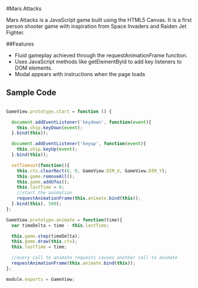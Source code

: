 #Mars Attacks

Mars Attacks is a JavaScript game built using the HTML5 Canvas. It is a first person shooter game with inspiration from Space Invaders and Raiden Jet Fighter.

##Features
 * Fluid gameplay achieved through the requestAnimationFrame function.
 * Uses JavaScript methods like getElementById to add key listeners to DOM elements.
* Modal appears with instructions when the page loads



## Sample Code
```JavaScript

GameView.prototype.start = function () {

  document.addEventListener('keydown', function(event){
    this.ship.keyDown(event);
  }.bind(this));

  document.addEventListener('keyup', function(event){
    this.ship.keyUp(event);
  }.bind(this));

  setTimeout(function(){
    this.ctx.clearRect(0, 0, GameView.DIM_X, GameView.DIM_Y);
    this.game.removeAll();
    this.game.addUfos();
    this.lastTime = 0;
    //start the animation
    requestAnimationFrame(this.animate.bind(this));
  }.bind(this), 500);
};

GameView.prototype.animate = function(time){
  var timeDelta = time - this.lastTime;

  this.game.step(timeDelta);
  this.game.draw(this.ctx);
  this.lastTime = time;

  //every call to animate requests causes another call to animate
  requestAnimationFrame(this.animate.bind(this));
};

module.exports = GameView;

```
